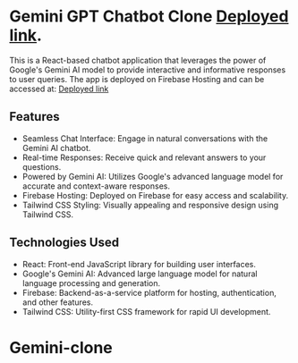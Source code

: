 # Gemini GPT Chatbot Clone [Deployed link](https://gemini-gpt-cac11.web.app/).

This is a React-based chatbot application that leverages the power of Google's Gemini AI model to provide interactive and informative responses to user queries. The app is deployed on Firebase Hosting and can be accessed at: [Deployed link](https://gemini-gpt-cac11.web.app/)

## Features

- Seamless Chat Interface: Engage in natural conversations with the Gemini AI chatbot.
- Real-time Responses: Receive quick and relevant answers to your questions.
- Powered by Gemini AI: Utilizes Google's advanced language model for accurate and context-aware responses.
- Firebase Hosting: Deployed on Firebase for easy access and scalability.
- Tailwind CSS Styling: Visually appealing and responsive design using Tailwind CSS.

## Technologies Used

- React: Front-end JavaScript library for building user interfaces.
- Google's Gemini AI: Advanced large language model for natural language processing and generation.
- Firebase: Backend-as-a-service platform for hosting, authentication, and other features.
- Tailwind CSS: Utility-first CSS framework for rapid UI development.
# Gemini-clone
